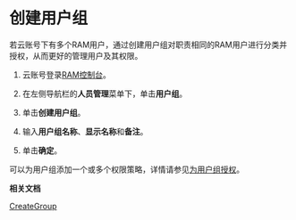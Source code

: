 # 创建用户组

若云账号下有多个RAM用户，通过创建用户组对职责相同的RAM用户进行分类并授权，从而更好的管理用户及其权限。

1.  云账号登录[RAM控制台](https://ram.console.aliyun.com/)。

2.  在左侧导航栏的**人员管理**菜单下，单击**用户组**。

3.  单击**创建用户组**。

4.  输入**用户组名称**、**显示名称**和**备注**。

5.  单击**确定**。


可以为用户组添加一个或多个权限策略，详情请参见[为用户组授权](/cn.zh-CN/用户组管理/为用户组授权.md)。

**相关文档**  


[CreateGroup](/cn.zh-CN/API参考/API参考（RAM）/组管理接口/CreateGroup.md)

